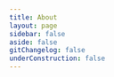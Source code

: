 ```yaml
---
title: About
layout: page
sidebar: false
aside: false
gitChangelog: false
underConstruction: false
---
```

<TeamPage/>
